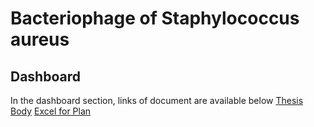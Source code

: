 # Bacteriophage of Staphylococcus aureus
## Dashboard
In the dashboard section, links of document are available below
[Thesis Body](https://kmitlthailand-my.sharepoint.com/:w:/g/personal/65056015_kmitl_ac_th/EbnCSSfzb-FCrBD2TNySol0BkheaUKaXQarOHLmxogKImQ?e=gCmCBo)
[Excel for Plan](https://kmitlthailand-my.sharepoint.com/:x:/g/personal/65056015_kmitl_ac_th/EXjlOShNw79FuBd8CKql7osBK-yKLYS-90rT67KRP8ouMA?e=pb5WYP)
